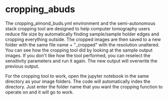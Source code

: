 # cropping_abuds
The cropping_almond_buds.yml environment and the semi-autonomous stack cropping tool are designed to help computer tomography users reduce file size by automatically finding sample/sample holder edges and cropping everything outside. The cropped images are then saved to a new folder with the same file name + "_cropped" with the resolution unaltered. You can see how the cropping tool did by looking at the sample output images. If you don't like how the tool performed, you can reselect the sensitivity parameters and run it again. The new output will overwrite the previous output.

For the cropping tool to work, open the jupyter notebook in the same directory as your image folders. The code will automatically index the directory. Just enter the folder name that you want the cropping function to operate on and it will go to work.

